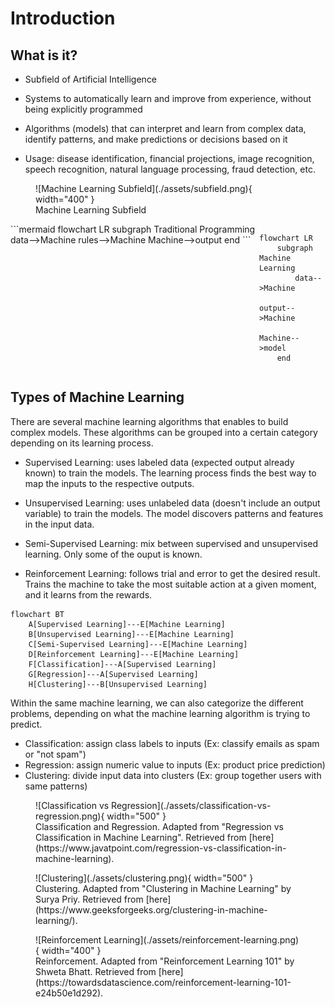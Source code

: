 # Introduction

## What is it?

-   Subfield of Artificial Intelligence

-   Systems to automatically learn and improve from experience, without being
    explicitly programmed

-   Algorithms (models) that can interpret and learn from complex data,
    identify patterns, and make predictions or decisions based on it

-   Usage: disease identification, financial projections, image recognition,
    speech recognition, natural language processing, fraud detection, etc.

<figure markdown>
  ![Machine Learning Subfield](./assets/subfield.png){ width="400" }
  <figcaption>Machine Learning Subfield</figcaption>
</figure>

<div style="display: flex; justify-content: center;">
```mermaid
flowchart LR
    subgraph Traditional Programming
        data-->Machine
        rules-->Machine
        Machine-->output
    end
```

```mermaid
flowchart LR
    subgraph Machine Learning
        data-->Machine
        output-->Machine
        Machine-->model
    end
```

</div>

## Types of Machine Learning

There are several machine learning algorithms that enables to build complex models.
These algorithms can be grouped into a certain category depending on its learning process.

-   Supervised Learning: uses labeled data (expected output already known) to train the models.
    The learning process finds the best way to map the inputs to the respective outputs.

-   Unsupervised Learning: uses unlabeled data (doesn't include an output variable) to train the models.
    The model discovers patterns and features in the input data.

-   Semi-Supervised Learning: mix between supervised and unsupervised learning.
    Only some of the ouput is known.

-   Reinforcement Learning: follows trial and error to get the desired result.
    Trains the machine to take the most suitable action at a given moment, and it learns from
    the rewards.

```mermaid
flowchart BT
    A[Supervised Learning]---E[Machine Learning]
    B[Unsupervised Learning]---E[Machine Learning]
    C[Semi-Supervised Learning]---E[Machine Learning]
    D[Reinforcement Learning]---E[Machine Learning]
    F[Classification]---A[Supervised Learning]
    G[Regression]---A[Supervised Learning]
    H[Clustering]---B[Unsupervised Learning]
```

Within the same machine learning, we can also categorize the different problems,
depending on what the machine learning algorithm is trying to predict.

-   Classification: assign class labels to inputs (Ex: classify emails as spam or "not spam")
-   Regression: assign numeric value to inputs (Ex: product price prediction)
-   Clustering: divide input data into clusters (Ex: group together users with same patterns)

<figure markdown>
  ![Classification vs Regression](./assets/classification-vs-regression.png){ width="500" }
    <figcaption>
        Classification and Regression. Adapted from "Regression vs Classification in Machine Learning". 
        Retrieved from [here](https://www.javatpoint.com/regression-vs-classification-in-machine-learning).
    </figcaption>
</figure>

<figure markdown>
  ![Clustering](./assets/clustering.png){ width="500" }
    <figcaption>
        Clustering. Adapted from "Clustering in Machine Learning" by Surya Priy. 
        Retrieved from [here](https://www.geeksforgeeks.org/clustering-in-machine-learning/).
    </figcaption>
</figure>

<figure markdown>
  ![Reinforcement Learning](./assets/reinforcement-learning.png){ width="400" }
    <figcaption>
        Reinforcement. Adapted from "Reinforcement Learning 101" by Shweta Bhatt. 
        Retrieved from [here](https://towardsdatascience.com/reinforcement-learning-101-e24b50e1d292).
    </figcaption>
</figure>
